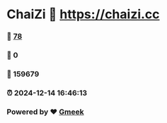 # ChaiZi :link: https://chaizi.cc 
### :page_facing_up: [78](https://chaizi.cc/tag.html) 
### :speech_balloon: 0 
### :hibiscus: 159679 
### :alarm_clock: 2024-12-14 16:46:13 
### Powered by :heart: [Gmeek](https://github.com/Meekdai/Gmeek)
